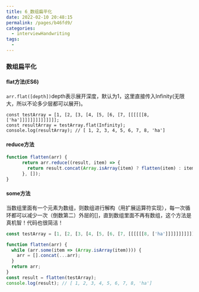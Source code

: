 ```yaml
---
title: 6_数组扁平化
date: 2022-02-10 20:48:15
permalink: /pages/b46fd9/
categories:
  - interviewHandwriting
tags:
  - 
---
```

### 数组扁平化

#### flat方法(ES6)

`arr.flat([depth])`depth表示展开深度，默认为1，这里直接传入Infinity(无限大，所以不论多少层都可以展开)。

```JS
const testArray = [1, [2, [3, [4, [5, [6, [7, [[[[[[8, ['ha']]]]]]]]]]]]]];
const resultArray = testArray.flat(Infinity);
console.log(resultArray); // [ 1, 2, 3, 4, 5, 6, 7, 8, 'ha'] 

```

#### reduce方法

```js
function flatten(arr) {
      return arr.reduce((result, item) => {
        return result.concat(Array.isArray(item) ? flatten(item) : item);
      }, []);
}
```

#### some方法

当数组里面有一个元素为数组，则数组进行解构（用扩展运算符实现），每一次循环都可以减少一次（倒数第二）外层的[]，直到数组里面不再有数组，这个方法是真机智！代码也很简洁！

```js
const testArray = [1, [2, [3, [4, [5, [6, [7, [[[[[[8, ['ha']]]]]]]]]]]]]];

function flatten(arr) {
  while (arr.some(item => (Array.isArray(item)))) {
    arr = [].concat(...arr);
  }
  return arr;
}
const result = flatten(testArray);
console.log(result); // [ 1, 2, 3, 4, 5, 6, 7, 8, 'ha'] 
```